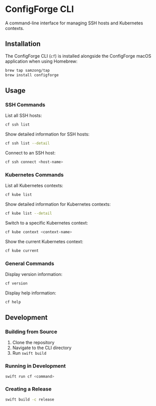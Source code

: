 # ConfigForge CLI

A command-line interface for managing SSH hosts and Kubernetes contexts.

## Installation

The ConfigForge CLI (`cf`) is installed alongside the ConfigForge macOS application when using Homebrew:

```bash
brew tap samzong/tap
brew install configforge
```

## Usage

### SSH Commands

List all SSH hosts:
```bash
cf ssh list
```

Show detailed information for SSH hosts:
```bash
cf ssh list --detail
```

Connect to an SSH host:
```bash
cf ssh connect <host-name>
```

### Kubernetes Commands

List all Kubernetes contexts:
```bash
cf kube list
```

Show detailed information for Kubernetes contexts:
```bash
cf kube list --detail
```

Switch to a specific Kubernetes context:
```bash
cf kube context <context-name>
```

Show the current Kubernetes context:
```bash
cf kube current
```

### General Commands

Display version information:
```bash
cf version
```

Display help information:
```bash
cf help
```

## Development

### Building from Source

1. Clone the repository
2. Navigate to the CLI directory
3. Run `swift build`

### Running in Development

```bash
swift run cf <command>
```

### Creating a Release

```bash
swift build -c release
``` 